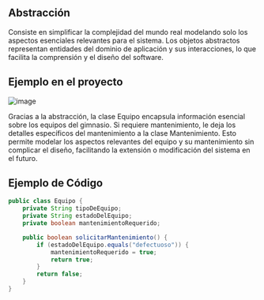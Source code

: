 ## Abstracción
Consiste en simplificar la complejidad del mundo real modelando solo los aspectos esenciales relevantes para el sistema. Los objetos abstractos representan entidades del dominio de aplicación y sus interacciones, lo que facilita la comprensión y el diseño del software.

## Ejemplo en el proyecto
![image](https://github.com/user-attachments/assets/8cc8ecfb-7dd3-46d3-838c-86a484485ca8)

Gracias a la abstracción, la clase Equipo encapsula información esencial sobre los equipos del gimnasio. Si requiere mantenimiento, le deja los detalles específicos del mantenimiento a la clase Mantenimiento. Esto permite modelar los aspectos relevantes del equipo y su mantenimiento sin complicar el diseño, facilitando la extensión o modificación del sistema en el futuro.

## Ejemplo de Código

```java
public class Equipo {
    private String tipoDeEquipo;
    private String estadoDelEquipo;
    private boolean mantenimientoRequerido;

    public boolean solicitarMantenimiento() {
        if (estadoDelEquipo.equals("defectuoso")) {
            mantenimientoRequerido = true;
            return true;
        }
        return false;
    }
}
```
